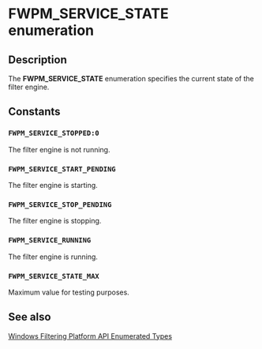 # FWPM_SERVICE_STATE enumeration

## Description

The **FWPM_SERVICE_STATE** enumeration specifies the current state of the filter engine.

## Constants

### `FWPM_SERVICE_STOPPED:0`

The filter engine is not running.

### `FWPM_SERVICE_START_PENDING`

The filter engine is starting.

### `FWPM_SERVICE_STOP_PENDING`

The filter engine is stopping.

### `FWPM_SERVICE_RUNNING`

The filter engine is running.

### `FWPM_SERVICE_STATE_MAX`

Maximum value for testing purposes.

## See also

[Windows Filtering Platform API Enumerated Types](https://learn.microsoft.com/windows/desktop/FWP/fwp-enums)